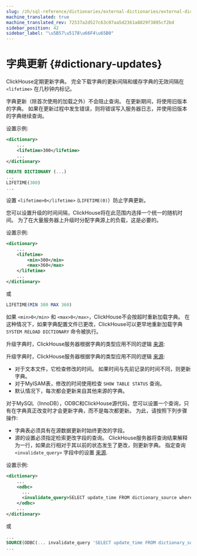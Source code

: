 ```yaml
---
slug: /zh/sql-reference/dictionaries/external-dictionaries/external-dicts-dict-lifetime
machine_translated: true
machine_translated_rev: 72537a2d527c63c07aa5d2361a8829f3895cf2bd
sidebar_position: 42
sidebar_label: "\u5B57\u5178\u66F4\u65B0"
---
```


# 字典更新 {#dictionary-updates}

ClickHouse定期更新字典。 完全下载字典的更新间隔和缓存字典的无效间隔在 `<lifetime>` 在几秒钟内标记。

字典更新（除首次使用的加载之外）不会阻止查询。 在更新期间，将使用旧版本的字典。 如果在更新过程中发生错误，则将错误写入服务器日志，并使用旧版本的字典继续查询。

设置示例:

``` xml
<dictionary>
    ...
    <lifetime>300</lifetime>
    ...
</dictionary>
```

``` sql
CREATE DICTIONARY (...)
...
LIFETIME(300)
...
```

设置 `<lifetime>0</lifetime>` (`LIFETIME(0)`）防止字典更新。

您可以设置升级的时间间隔，ClickHouse将在此范围内选择一个统一的随机时间。 为了在大量服务器上升级时分配字典源上的负载，这是必要的。

设置示例:

``` xml
<dictionary>
    ...
    <lifetime>
        <min>300</min>
        <max>360</max>
    </lifetime>
    ...
</dictionary>
```

或

``` sql
LIFETIME(MIN 300 MAX 360)
```

如果 `<min>0</min>` 和 `<max>0</max>`，ClickHouse不会按超时重新加载字典。
在这种情况下，如果字典配置文件已更改，ClickHouse可以更早地重新加载字典 `SYSTEM RELOAD DICTIONARY` 命令被执行。

升级字典时，ClickHouse服务器根据字典的类型应用不同的逻辑 [来源](external-dicts-dict-sources.md):

升级字典时，ClickHouse服务器根据字典的类型应用不同的逻辑 [来源](external-dicts-dict-sources.md):

-   对于文本文件，它检查修改的时间。 如果时间与先前记录的时间不同，则更新字典。
-   对于MyISAM表，修改的时间使用检查 `SHOW TABLE STATUS` 查询。
-   默认情况下，每次都会更新来自其他来源的字典。

对于MySQL（InnoDB），ODBC和ClickHouse源代码，您可以设置一个查询，只有在字典真正改变时才会更新字典，而不是每次都更新。 为此，请按照下列步骤操作:

-   字典表必须具有在源数据更新时始终更改的字段。
-   源的设置必须指定检索更改字段的查询。 ClickHouse服务器将查询结果解释为一行，如果此行相对于其以前的状态发生了更改，则更新字典。 指定查询 `<invalidate_query>` 字段中的设置 [来源](external-dicts-dict-sources.md).

设置示例:

``` xml
<dictionary>
    ...
    <odbc>
      ...
      <invalidate_query>SELECT update_time FROM dictionary_source where id = 1</invalidate_query>
    </odbc>
    ...
</dictionary>
```

或

``` sql
...
SOURCE(ODBC(... invalidate_query 'SELECT update_time FROM dictionary_source where id = 1'))
...
```
